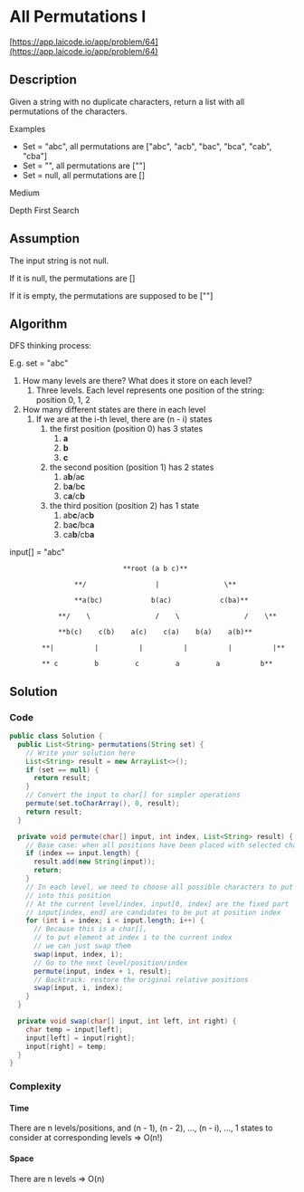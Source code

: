 <!----- Conversion time: 0.935 seconds.


Using this Markdown file:

1. Cut and paste this output into your source file.
2. See the notes and action items below regarding this conversion run.
3. Check the rendered output (headings, lists, code blocks, tables) for proper
   formatting and use a linkchecker before you publish this page.

Conversion notes:

* GD2md-html version 1.0β13
* Tue Jan 08 2019 02:34:39 GMT-0800 (PST)
* Source doc: https://docs.google.com/open?id=1_Wija3URqxqUdzhhmUc3Uxt12_p7wIDyxVMTfnw8xtc
----->



# All Permutations I

[https://app.laicode.io/app/problem/64](https://app.laicode.io/app/problem/64)


## Description

Given a string with no duplicate characters, return a list with all permutations of the characters.

Examples



*   Set = "abc", all permutations are \["abc", "acb", "bac", "bca", "cab", "cba"\]
*   Set = "", all permutations are \[""\]
*   Set = null, all permutations are \[\]

Medium

Depth First Search


## Assumption

The input string is not null.

If it is null, the permutations are \[\]

If it is empty, the permutations are supposed to be \[""\]


## Algorithm

DFS thinking process:

E.g. set = "abc"



1.  How many levels are there? What does it store on each level?
    1.  Three levels. Each level represents one position of the string: position 0, 1, 2
2.  How many different states are there in each level
    1.  If we are at the i-th level, there are (n - i) states
        1.  the first position (position 0) has 3 states
            1.  **a**
            2.  **b**
            3.  **c**
        2.  the second position (position 1) has 2 states
            1.  a**b**/a**c**
            2.  b**a**/b**c**
            3.  c**a**/c**b**
        3.  the third position (position 2) has 1 state
            1.  ab**c**/ac**b**
            2.  ba**c**/bc**a**
            3.  ca**b**/cb**a**

input[] = "abc"

                                **root (a b c)**

                    **/                 |                \**

                    **a(bc)            b(ac)            c(ba)**

                **/    \                /    \                /    \**

                **b(c)    c(b)    a(c)    c(a)    b(a)    a(b)**

            **|          |          |          |          |          |**

            ** c         b         c         a         a          b**


## Solution


### Code


```java
public class Solution {
  public List<String> permutations(String set) {
    // Write your solution here
    List<String> result = new ArrayList<>();
    if (set == null) {
      return result;
    }
    // Convert the input to char[] for simpler operations
    permute(set.toCharArray(), 0, result);
    return result;
  }

  private void permute(char[] input, int index, List<String> result) {
    // Base case: when all positions have been placed with selected characters
    if (index == input.length) {
      result.add(new String(input));
      return;
    }
    // In each level, we need to choose all possible characters to put
    // into this position
    // At the current level/index, input[0, index] are the fixed part
    // input[index, end] are candidates to be put at position index
    for (int i = index; i < input.length; i++) {
      // Because this is a char[],
      // to put element at index i to the current index
      // we can just swap them
      swap(input, index, i);
      // Go to the next level/position/index
      permute(input, index + 1, result);
      // Backtrack: restore the original relative positions
      swap(input, i, index);
    }
  }

  private void swap(char[] input, int left, int right) {
    char temp = input[left];
    input[left] = input[right];
    input[right] = temp;
  }
}
```



### Complexity


#### Time

There are n levels/positions, and (n - 1), (n - 2), …, (n - i), …, 1 states to consider at corresponding levels ⇒ O(n!)


#### Space

There are n levels ⇒ O(n)


<!-- GD2md-html version 1.0β13 -->
